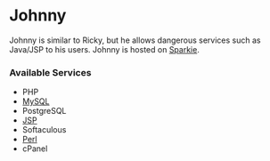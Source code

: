 # Johnny

Johnny is similar to Ricky, but he allows dangerous services such as Java/JSP to his users. Johnny is hosted on [Sparkie](../physical/sparkie.md).

### Available Services

* PHP
* [MySQL](../../management/mysql.md)
* PostgreSQL
* [JSP](../../features/jsp.md)
* Softaculous
* [Perl](../../tutorials/perl.md)
* cPanel


